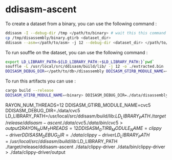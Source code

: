 
# ddisasm-ascent

To create a dataset from a binary, you can use the following command :
```bash
ddisasm -I --debug-dir /tmp </path/to/binary> # wait this this command to finish or throw an error
cp /tmp/disassembly/binary.gtirb <dataset_dir>
ddisasm --asm=</path/to/asm> -j 12 --debug-dir <dataset_dir> </path/to/binary>
```

To run souffle on the dataset, you can use the following command :
```bash
export LD_LIBRARY_PATH=${LD_LIBRARY_PATH:+$LD_LIBRARY_PATH:}`pwd`
souffle -L /usr/local/src/ddisasm/build/lib/ -j 12 -o ./extracted.bin ./ddisasm.dl
DDISASM_DEBUG_DIR=</path/to/db>/disassembly DDISASM_GTIRB_MODULE_NAME=<binary> /usr/bin/time -v ./extracted.bin -j 16  -F </path/to/db>/disassembly -D </path/to/result>
```

To run this artifacts you can use :
```bash
cargo build --release
DDISASM_GTIRB_MODULE_NAME=<binary> DDISASM_DEBUG_DIR=./data/disassembly/ LD_LIBRARY_PATH=/usr/local/src/ddisasm/build/lib:$LD_LIBRARY_PATH ./target/release/ddisasm-ascent ./data </path/to/binary>
```


RAYON_NUM_THREADS=12 DDISASM_GTIRB_MODULE_NAME=cvc5 DDISASM_DEBUG_DIR=./data/cvc5 LD_LIBRARY_PATH=/usr/local/src/ddisasm/build/lib:$LD_LIBRARY_PATH ./target/release/ddisasm-ascent ./data/cvc5 ./data/bin/cvc5 > output2
RAYON_NUM_THREADS=12 DDISASM_GTIRB_MODULE_NAME=clippy-driver DDISASM_DEBUG_DIR=./data/clippy-driver LD_LIBRARY_PATH=/usr/local/src/ddisasm/build/lib:$LD_LIBRARY_PATH ./target/release/ddisasm-ascent ./data/clippy-driver ./data/bin/clippy-driver > ./data/clippy-driver/output
